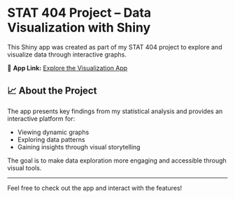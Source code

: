 # STAT 404 Project – Data Visualization with Shiny

This Shiny app was created as part of my STAT 404 project to explore and visualize data through interactive graphs.

🔗 **App Link:** [Explore the Visualization App](https://sevkliyf.shinyapps.io/Project2/)

## 📈 About the Project

The app presents key findings from my statistical analysis and provides an interactive platform for:

- Viewing dynamic graphs
- Exploring data patterns
- Gaining insights through visual storytelling

The goal is to make data exploration more engaging and accessible through visual tools.

---

Feel free to check out the app and interact with the features!
